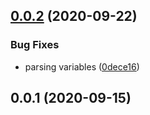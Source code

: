 ## [0.0.2](https://github.com/cheminfo/vamas/compare/v0.0.1...v0.0.2) (2020-09-22)


### Bug Fixes

* parsing variables ([0dece16](https://github.com/cheminfo/vamas/commit/0dece16950d3745ca2e718f98e56eb9136148e13))



## 0.0.1 (2020-09-15)



